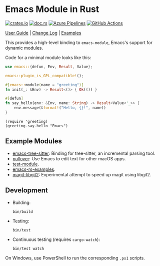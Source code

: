 # Emacs Module in Rust
[![crates.io](https://meritbadge.herokuapp.com/emacs)](https://crates.io/crates/emacs)
[![doc.rs](https://docs.rs/emacs/badge.svg)](https://docs.rs/emacs/)
[![Azure Pipelines](https://dev.azure.com/ubolonton/emacs-module-rs/_apis/build/status/ci?branchName=master&label=build&api-version=6.0-preview.1)](https://dev.azure.com/ubolonton/emacs-module-rs/_build/latest?definitionId=1&branchName=master)
[![GitHub Actions](https://github.com/ubolonton/emacs-module-rs/actions/workflows/main.yml/badge.svg)](https://github.com/ubolonton/emacs-module-rs/actions/workflows/main.yml)

[User Guide](https://ubolonton.github.io/emacs-module-rs/) | [Change Log](https://github.com/ubolonton/emacs-module-rs/blob/master/CHANGELOG.md) | [Examples](https://github.com/ubolonton/emacs-module-rs#example-modules)

This provides a high-level binding to `emacs-module`, Emacs's support for dynamic modules.

Code for a minimal module looks like this:

```rust
use emacs::{defun, Env, Result, Value};

emacs::plugin_is_GPL_compatible!();

#[emacs::module(name = "greeting")]
fn init(_: &Env) -> Result<()> { Ok(()) }

#[defun]
fn say_hello(env: &Env, name: String) -> Result<Value<'_>> {
    env.message(&format!("Hello, {}!", name))
}
```

```emacs-lisp
(require 'greeting)
(greeting-say-hello "Emacs")
```

## Example Modules

- [emacs-tree-sitter](https://github.com/ubolonton/emacs-tree-sitter): Binding for tree-sitter, an incremental parsing tool.
- [pullover](https://github.com/ubolonton/pullover): Use Emacs to edit text for other macOS apps.
- [test-module](test-module).
- [emacs-rs-examples](https://github.com/ubolonton/emacs-rs-examples).
- [magit-libgit2](https://github.com/ubolonton/magit-libgit2): Experimental attempt to speed up magit using libgit2.

## Development

- Building:
    ```shell
    bin/build
    ```
- Testing:
    ```shell
    bin/test
    ```
- Continuous testing (requires `cargo-watch`):
    ```shell
    bin/test watch
    ```

On Windows, use PowerShell to run the corresponding `.ps1` scripts.
